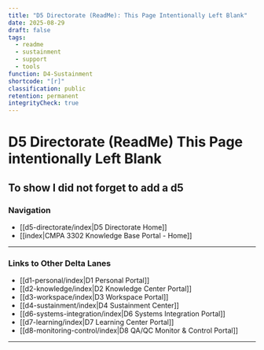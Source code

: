 ```yaml
---
title: "D5 Directorate (ReadMe): This Page Intentionally Left Blank"
date: 2025-08-29
draft: false
tags:
  - readme
  - sustainment
  - support
  - tools
function: D4-Sustainment
shortcode: "[r]"
classification: public
retention: permanent
integrityCheck: true
---
```

# D5 Directorate (ReadMe) This Page intentionally Left Blank

To show I did not forget to add a d5
---
### Navigation
- [[d5-directorate/index|D5 Directorate Home]]
- [[index|CMPA 3302 Knowledge Base Portal - Home]]

---
### Links to Other Delta Lanes  

- [[d1-personal/index|D1 Personal Portal]]  
- [[d2-knowledge/index|D2 Knowledge Center Portal]]
- [[d3-workspace/index|D3 Workspace Portal]] 
- [[d4-sustainment/index|D4 Sustainment Center]]  
- [[d6-systems-integration/index|D6 Systems Integration Portal]]  
- [[d7-learning/index|D7 Learning Center Portal]]  
- [[d8-monitoring-control/index|D8 QA/QC Monitor & Control Portal]]  

---
